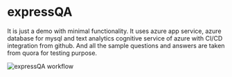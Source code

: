 # expressQA

It is just a demo with minimal functionality.
It uses azure app service, azure database for mysql and text analytics cognitive service of azure with CI/CD integration from github.
And all the sample questions and answers are taken from quora for testing purpose.

![expressQA workflow](https://github.com/Deep-Chandra-Mathpal/expressQA/actions/workflows/main_expressqa.yml/badge.svg)
